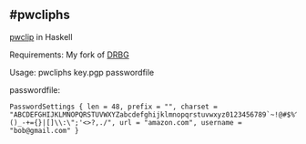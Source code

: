 #pwcliphs
---------
[pwclip](https://github.com/davidlazar/pwclip) in Haskell

Requirements: My fork of [DRBG](https://github.com/karshan/DRBG)

Usage: pwcliphs key.pgp passwordfile

passwordfile:

    PasswordSettings { len = 48, prefix = "", charset = "ABCDEFGHIJKLMNOPQRSTUVWXYZabcdefghijklmnopqrstuvwxyz0123456789`~!@#$%^&*()_-+={}|[]\\:\";'<>?,./", url = "amazon.com", username = "bob@gmail.com" }
